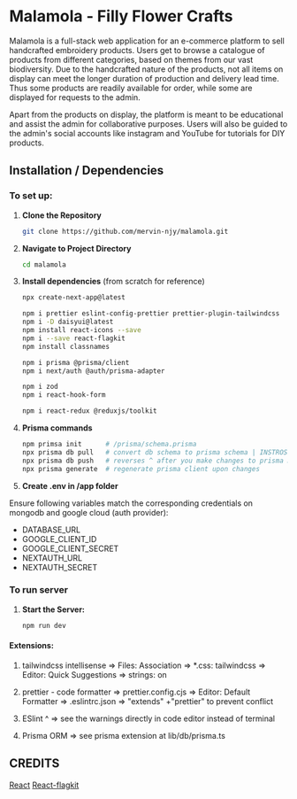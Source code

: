 # Malamola - Filly Flower Crafts

Malamola is a full-stack web application for an e-commerce platform to sell handcrafted embroidery products. Users get to browse a catalogue of products from different categories, based on themes from our vast biodiversity. Due to the handcrafted nature of the products, not all items on display can meet the longer duration of production and delivery lead time. Thus some products are readily available for order, while some are displayed for requests to the admin.

Apart from the products on display, the platform is meant to be educational and assist the admin for collaborative purposes. Users will also be guided to the admin's social accounts like instagram and YouTube for tutorials for DIY products.

## Installation / Dependencies

### To set up:

1. **Clone the Repository**

   ```bash
   git clone https://github.com/mervin-njy/malamola.git
   ```

2. **Navigate to Project Directory**

   ```bash
   cd malamola
   ```

3. **Install dependencies** (from scratch for reference)

   ```bash
   npx create-next-app@latest                                           # 1. nextjs

   npm i prettier eslint-config-prettier prettier-plugin-tailwindcss    # 2. tailwind & prettier formatting
   npm i -D daisyui@latest                                              # 3. daisyUI (UI utilities)
   npm install react-icons --save                                       # 4. react-icons
   npm i --save react-flagkit                                           # 5. country flag icons
   npm install classnames                                               # 6. classnames

   npm i prisma @prisma/client                                          # 7. prisma (db management)
   npm i next/auth @auth/prisma-adapter                                 # 8. next-auth

   npm i zod                                                            # 9. zod (validation)
   npm i react-hook-form                                                # 10. react-hook-form

   npm i react-redux @reduxjs/toolkit                                   # 11. react redux toolkit (state management)
   ```

4. **Prisma commands**

   ```bash
   npm primsa init      # /prisma/schema.prisma
   npx prisma db pull   # convert db schema to prisma schema | INSTROSPECTION
   npx prisma db push   # reverses ^ after you make changes to prisma model
   npx prisma generate  # regenerate prisma client upon changes
   ```

5. **Create .env in /app folder**

Ensure following variables match the corresponding credentials on mongodb and google cloud (auth provider):

- DATABASE_URL
- GOOGLE_CLIENT_ID
- GOOGLE_CLIENT_SECRET
- NEXTAUTH_URL
- NEXTAUTH_SECRET

### To run server

1. **Start the Server:**

   ```bash
   npm run dev
   ```

#### Extensions:

1. tailwindcss intellisense
   => Files: Association => \*.css: tailwindcss
   => Editor: Quick Suggestions => strings: on

2. prettier - code formatter
   => prettier.config.cjs
   => Editor: Default Formatter
   => .eslintrc.json => "extends" +"prettier" to prevent conflict

3. ESlint ^ => see the warnings directly in code editor instead of terminal

4. Prisma ORM
   => see prisma extension at lib/db/prisma.ts

## CREDITS

[React](https://react-icons.github.io/react-icons/)
[React-flagkit](https://github.com/stephenway/react-flagkit)

<!--
TODO:

1. price toggle *** DONE
2. language (add with toggle) *** DONE - but only affects price and not text
3. product option display (hover over selection to update other elements) *** DONE

4. furnish details for product/[id] page:
   - link to category filter
   - group price + qty + BtnAddToCart
   - product actions => Order && BtnAddToCart / Enquire && BtnEnquireProduct / Wish && BtnAddFavourite
5. sorting (past projects last, newest first)

6. Admin Update Product

7. More product details (db + UI):
   - product tags
   - group photo URL
   - add related products (admin inventory update function + display in product/[id])

9. product actions => admin
10. updateNavbar cart after mergingAnnonymousCart when logged in (debounce)

- All products filter to other categories w/ tabs:
 . product page (DONE)
 . inventory (admin) page (DONE)
 . sort () => 'Past' least priority, else 'CreatedAt' top priority

- product display:
 . wish / enquire / order for individual products (DONE for admin)
 . display options with button => smoothen animation / use option toggles
 . price display toggle => ProductsPrice SGD || TWD

- Navbar:
 a. language + currency

- /admin/inventory => updateProduct, deleteProduct

- product schema:
 . add product tags (i.e. mammal, fish, bird)
 . add imageUrl [] for group photos to display
 . add groupPhotoUrl

- product quantity updates for admin
 . order > preparing > ready > delivery > completed
 . wishedFor > 10 => select change to action: request
 . request link to enquiries

- send out email to Admin & User for notifications
 . order initiation
 . wishedFor > 10
     . Admin - change to request?
     . User - wish list product has been updated to request availability
 . request initiation

- SelectQuantity (CSR component) +-qty of items to add at product/[id] page

- Nextjs noSSR dynamic lazy loading

- About, Contact, FAQs pages

- User: user pages:
 a. profile => show updatable info:
     i. delivery details
     ii. payment options
 b. favourite/likes
 c. reviews
 d. enquiries
 e. orders

- Admin userType + admin-specific pages => done with inventory
 a. users, orders, enquiries, dashboard

-->

```

```
